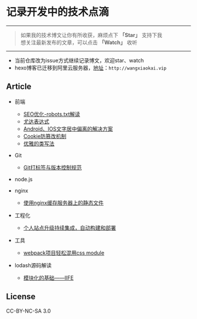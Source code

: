 # 记录开发中的技术点滴

---
> 如果我的技术博文让你有所收获，麻烦点下 **「Star」** 支持下我  
> 想关注最新发布的文章，可以点击 **「Watch」** 收听  
---

 - 当前仓库改为issue方式继续记录博文，欢迎star、watch  
 - hexo博客已迁移到阿里云服务器，[地址](http://wangxiaokai.vip)：`http://wangxiaokai.vip`



## Article

- 前端
    - [SEO优化-robots.txt解读](https://github.com/wall-wxk/blog/issues/1)
    - [尤达表达式](https://github.com/wall-wxk/blog/issues/2)
    - [Android、IOS文字居中偏离的解决方案](https://github.com/wall-wxk/blog/issues/4)
    - [Cookie防篡改机制](https://github.com/wall-wxk/blog/issues/5)
    - [优雅的类写法](https://github.com/wall-wxk/blog/issues/9)
- Git
    - [Git打标签与版本控制规范](https://github.com/wall-wxk/blog/issues/6)
- node.js
- nginx
    - [使用nginx缓存服务器上的静态文件](https://github.com/wall-wxk/blog/issues/3)
- 工程化
    - [个人站点升级持续集成，自动构建和部署](https://github.com/wall-wxk/blog/issues/7)
- 工具
    - [webpack项目轻松混用css module](https://github.com/wall-wxk/blog/issues/8)
    
- lodash源码解读
    - [模块化的基础——IIFE](https://github.com/wall-wxk/the-road-to-lodash/issues/1)

## License
CC-BY-NC-SA 3.0



